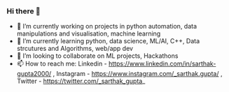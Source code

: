 ### Hi there 👋 

<!--
**Sarthakgupta2000/Sarthakgupta2000** is a ✨ _special_ ✨ repository because its `README.md` (this file) appears on your GitHub profile.
- 🤔 I’m looking for help with ...
- 💬 Ask me about ...
- 😄 Pronouns: ...
- ⚡ Fun fact: ...


Here are some ideas to get you started:
-->
- 🔭 I’m currently working on projects in python automation, data manipulations and visualisation, machine learning
- 🌱 I’m currently learning python, data science, ML/AI, C++, Data strcutures and Algorithms, web/app dev
- 👯 I’m looking to collaborate on ML projects, Hackathons
- 📫 How to reach me: Linkedin - https://www.linkedin.com/in/sarthak-gupta2000/ , Instagram - https://www.instagram.com/_sarthak.gupta/ , Twitter - https://twitter.com/_sarthak_gupta_

